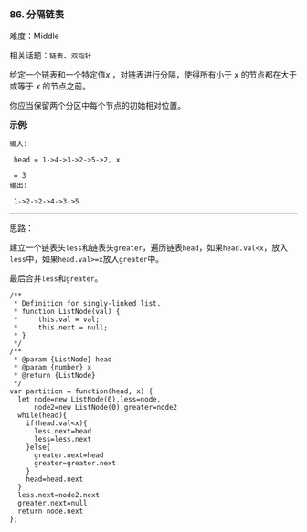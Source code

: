 ### 86. 分隔链表

难度：Middle

相关话题：`链表`、`双指针`

给定一个链表和一个特定值*x* ，对链表进行分隔，使得所有小于 *x*  的节点都在大于或等于 *x*  的节点之前。



你应当保留两个分区中每个节点的初始相对位置。



**示例:** 



```
输入:

 head = 1->4->3->2->5->2, x

 = 3
输出:

 1->2->2->4->3->5
```



-----

思路：

建立一个链表头`less`和链表头`greater`，遍历链表`head`，如果`head.val<x`，放入`less`中，如果`head.val>=x`放入`greater`中。

最后合并`less`和`greater`。
```
/**
 * Definition for singly-linked list.
 * function ListNode(val) {
 *     this.val = val;
 *     this.next = null;
 * }
 */
/**
 * @param {ListNode} head
 * @param {number} x
 * @return {ListNode}
 */
var partition = function(head, x) {
  let node=new ListNode(0),less=node,
      node2=new ListNode(0),greater=node2
  while(head){
    if(head.val<x){
      less.next=head
      less=less.next
    }else{
      greater.next=head
      greater=greater.next
    }
    head=head.next
  }
  less.next=node2.next
  greater.next=null
  return node.next
};
```

